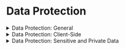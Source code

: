 # Data Protection

<details>
  <summary>
    Data Protection: General
  </summary>
  
  * Ensure the following high-level requirements are met:
    * **Confidentiality**: Protect data from unauthorized observation or disclosure, both in transit and when stored.
    * **Integrity**: Protect data from being created, altered or deleted by unauthorized attackers.
    * **Availability**: Ensure data is available to authorized users per requirements.
  * Prevent sensitive data from being cached in server components such as load balancers and application caches.
  * Protect all cached or temporary copies of sensitive data stored on the server from unauthorized access.
  * Overwrite cached sensitive data after its authorized use.
  * Minimize the number of parameters in a request, such as hidden fields, Ajax variables, cookies, and header values.
  * Detect and alert on abnormal numbers of requests by IP, user, total per hour or day, or other appropriate criteria.
  * Perform regular backups of important data and test restoration.
  * Store backups securely.
</details>

<details>
  <summary>
    Data Protection: Client-Side
  </summary>
  
  * Set sufficient anti-caching headers so that sensitive data is not cached in browsers.
  * Do not cache sensitive data in client-side storage.
  * Clear authenticated data from client-side storage after the client or session is terminated.
</details>

<details>
  <summary>
    Data Protection: Sensitive and Private Data
  </summary>
  
  * Use the HTTP message body or headers to send sensitive data to the server.
  * Ensure query string parameters from any HTTP verb do not contain sensitive data.
  * Allow users to remove or export their data on demand.
  * Provide users with clear language regarding collection and use of supplied personal information and provide opt-in consent for the use of that data before it is used.
  * Identify all sensitive data created and processed by the application, and have a policy in place on how to deal with sensitive data.
  * Audit accesses to sensitive data collected under relevant data protection directives or where logging of access is required.
  * Overwrite sensitive information in memory as soon as it is no longer required using zeroes or random data.
  * Encrypt sensitive or private information that requires it.
  * Overwrite old or out-of-date data according to data retention requirements.
</details>

